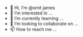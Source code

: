 - 👋 Hi, I’m @smit james
- 👀 I’m interested in ...
- 🌱 I’m currently learning ...
- 💞️ I’m looking to collaborate on ...
- 📫 How to reach me ...

<!---
James/smith is a ✨ special ✨ repository because its `README.md` (this file) appears on your GitHub profile.
You can click the Preview link to take a look at your changes.
--->
